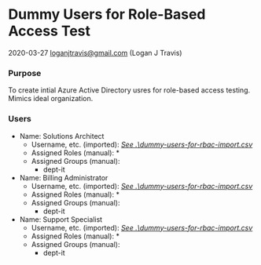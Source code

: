 # Dummy Users for Role-Based Access Test

2020-03-27
loganjtravis@gmail.com (Logan J Travis)

### Purpose

To create intial Azure Active Directory usres for role-based access testing. Mimics ideal organization.

### Users

* Name: Solutions Architect
    * Username, etc. (imported): *[See .\dummy-users-for-rbac-import.csv](.\dummy-users-for-rbac-import.csv)*
    * Assigned Roles (manual):
        * 
    * Assigned Groups (manual):
        * dept-it
* Name: Billing Administrator
    * Username, etc. (imported): *[See .\dummy-users-for-rbac-import.csv](.\dummy-users-for-rbac-import.csv)*
    * Assigned Roles (manual):
        * 
    * Assigned Groups (manual):
        * dept-it
* Name: Support Specialist
    * Username, etc. (imported): *[See .\dummy-users-for-rbac-import.csv](.\dummy-users-for-rbac-import.csv)*
    * Assigned Roles (manual):
        * 
    * Assigned Groups (manual):
        * dept-it